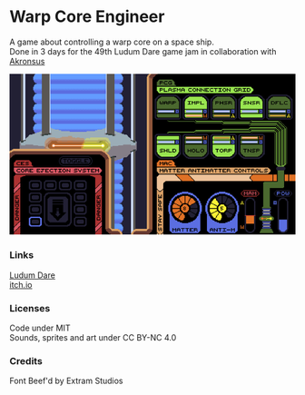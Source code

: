 # Warp Core Engineer

A game about controlling a warp core on a space ship.  
Done in 3 days for the 49th Ludum Dare game jam in collaboration with [Akronsus](https://github.com/Akronsus)  

![screenshot of the game Warp Core Engineer](Sprites/screenshot.png)

### Links
[Ludum Dare](https://ldjam.com/events/ludum-dare/49/warp-core-engineer)  
[itch.io](https://akronsus.itch.io/warp-core-engineer)

### Licenses
Code under MIT  
Sounds, sprites and art under CC BY-NC 4.0

### Credits 
Font Beef'd by Extram Studios
